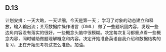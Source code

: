 ## D.13
计划安排：一天大略，一天详细，今天是第一天；
学习了对象的动态建立和释放，输入输出流；关系数据库操作语言（DML）
做了一些题巩固内容，发现一些边角内容没有落实的很好，一些概念头脑中很模糊。决定每次复习都重点看一些概念内容，同时辅助做题理解概念和内容。决定开始准备英语自我介绍和数据结构的复习，正在开始思考机试怎么准备。加油。


